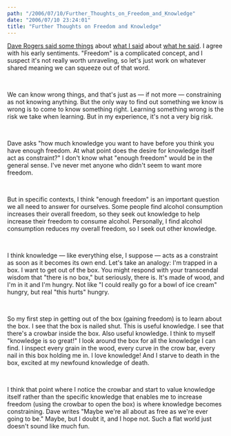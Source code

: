```yaml
---
path: "/2006/07/10/Further_Thoughts_on_Freedom_and_Knowledge" 
date: "2006/07/10 23:24:01" 
title: "Further Thoughts on Freedom and Knowledge" 
---
```

<p><a href="http://homepage.mac.com/dave_rogers/GHD07-06.html#note_2897"> Dave Rogers said some things</a> about <a href="http://typewriting.org/2006/07/08/Knowledge_and_Freedom/">what I said</a> about <a href="http://homepage.mac.com/dave_rogers/GHD07-06.html#note_2896">what he said</a>. I agree with his early sentiments. "Freedom" is a complicated concept, and I suspect it's not really worth unraveling, so let's just work on whatever shared meaning we can squeeze out of that word.</p><br><p>We can know wrong things, and that's just as &#8212; if not more &#8212; constraining as not knowing anything. But the only way to find out something we know is wrong is to come to know something right. Learning something wrong is the risk we take when learning. But in my experience, it's not a very big risk.</p><br><p>Dave asks "how much knowledge you want to have before you think you have enough freedom. At what point does the desire for knowledge itself act as constraint?" I don't know what "enough freedom" would be in the general sense. I've never met anyone who didn't seem to want more freedom.</p><br><p>But in specific contexts, I think "enough freedom" is an important question we all need to answer for ourselves. Some people find alcohol consumption increases their overall freedom, so they seek out knowledge to help increase their freedom to consume alcohol. Personally, I find alcohol consumption reduces my overall freedom, so I seek out other knowledge.</p><br><p>I think knowledge &#8212; like everything else, I suppose &#8212; acts as a constraint as soon as it becomes its own end. Let's take an analogy: I'm trapped in a box. I want to get out of the box. You might respond with your transcendal wisdom that "there is no box," but seriously, there is. It's made of wood, and I'm in it and I'm hungry. Not like "I could really go for a bowl of ice cream" hungry, but real "this hurts" hungry.</p><br><p>So my first step in getting out of the box (gaining freedom) is to learn about the box. I see that the box is nailed shut. This is useful knowledge. I see that there's a crowbar inside the box. Also useful knowledge. I think to myself "knowledge is so great!" I look around the box for all the knowledge I can find. I inspect every grain in the wood, every curve in the crow bar, every nail in this box holding me in. I love knowledge! And I starve to death in the box, excited at my newfound knowledge of death.</p><br><p>I think that point where I notice the crowbar and start to value knowledge itself rather than the specific knowledge that enables me to increase  freedom (using the crowbar to open the box) is where knowledge becomes constraining. Dave writes "Maybe we're all about as free as we're ever going to be." Maybe, but I doubt it, and I hope not. Such a flat world just doesn't sound like much fun.</p>